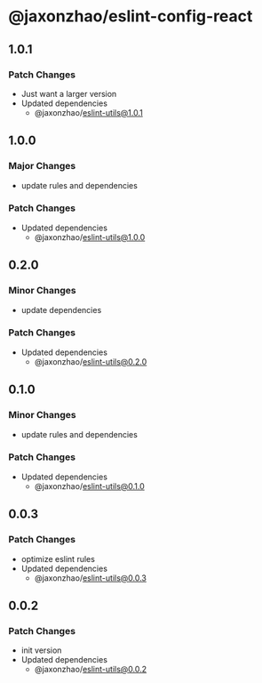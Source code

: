 # @jaxonzhao/eslint-config-react

## 1.0.1

### Patch Changes

- Just want a larger version
- Updated dependencies
  - @jaxonzhao/eslint-utils@1.0.1

## 1.0.0

### Major Changes

- update rules and dependencies

### Patch Changes

- Updated dependencies
  - @jaxonzhao/eslint-utils@1.0.0

## 0.2.0

### Minor Changes

- update dependencies

### Patch Changes

- Updated dependencies
  - @jaxonzhao/eslint-utils@0.2.0

## 0.1.0

### Minor Changes

- update rules and dependencies

### Patch Changes

- Updated dependencies
  - @jaxonzhao/eslint-utils@0.1.0

## 0.0.3

### Patch Changes

- optimize eslint rules
- Updated dependencies
  - @jaxonzhao/eslint-utils@0.0.3

## 0.0.2

### Patch Changes

- init version
- Updated dependencies
  - @jaxonzhao/eslint-utils@0.0.2
